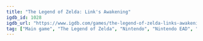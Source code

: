 ```yaml
---
title: "The Legend of Zelda: Link's Awakening"
igdb_id: 1028
igdb_url: "https://www.igdb.com/games/the-legend-of-zelda-links-awakening"
tag: ["Main game", "The Legend of Zelda", "Nintendo", "Nintendo EAD", "Playtronic", "Puzzle", "Adventure", "Single player", "Bird view / Isometric", "Side view", "Action", "Fantasy"]
---
```

